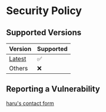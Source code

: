 <!-- vale Microsoft.Headings = NO -->
# Security Policy

## Supported Versions

| Version                                                                        | Supported |
| ------------------------------------------------------------------------------ | --------- |
| [Latest](https://github.com/haru52/clean_architecture_example/releases/latest) | ✅        |
| Others                                                                         | ❌        |

## Reporting a Vulnerability

[haru's contact form](https://docs.google.com/forms/d/e/1FAIpQLSddUF5PDhRpYPZ8VGVZClTBQCo-SQb4QzszOZanmWjUnH_stw/viewform?usp=sf_link)
